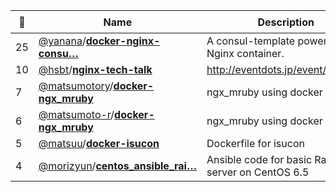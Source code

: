 |:star2: | Name | Description | 🌍|
|---|---|---|---|
|25|[@yanana](https://github.com/yanana)/[**docker-nginx-consu…**](https://github.com/yanana/docker-nginx-consul-template)|A consul-template powered Nginx container.||
|10|[@hsbt](https://github.com/hsbt)/[**nginx-tech-talk**](https://github.com/hsbt/nginx-tech-talk)|http://eventdots.jp/event/578421||
|7|[@matsumotory](https://github.com/matsumotory)/[**docker-ngx_mruby**](https://github.com/matsumotory/docker-ngx_mruby)|ngx_mruby using docker||
|6|[@matsumoto-r](https://github.com/matsumoto-r)/[**docker-ngx_mruby**](https://github.com/matsumoto-r/docker-ngx_mruby)|ngx_mruby using docker||
|5|[@matsuu](https://github.com/matsuu)/[**docker-isucon**](https://github.com/matsuu/docker-isucon)|Dockerfile for isucon||
|4|[@morizyun](https://github.com/morizyun)/[**centos_ansible_rai…**](https://github.com/morizyun/centos_ansible_rails)|Ansible code for basic Rails web server on CentOS 6.5||

